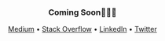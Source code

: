 <div align="center">
<h3>Coming Soon🤘🏻🔥</h3>
<a href="">Medium</a> • <a href="">Stack Overflow</a> • <a href="">LinkedIn</a> • <a href="">Twitter</a>
</div>
